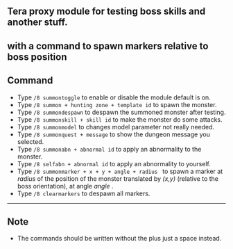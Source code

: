 ## Tera proxy module for testing boss skills and another stuff.
with a command to spawn markers relative to boss position
---

## Command
- Type `/8 summontoggle` to enable or disable the module default is on.
- Type `/8 summon + hunting zone + template id` to spawn the monster.
- Type `/8 summondespawn` to despawn the summoned monster after testing.
- Type `/8 summonskill + skill id` to make the monster do some attacks.
- Type `/8 summonmodel` to changes model parameter not really needed.
- Type `/8 summonquest + message` to show the dungeon message you selected.
- Type `/8 summonabn + abnormal id` to apply an abnormality to the monster.
- Type `/8 selfabn + abnormal id` to apply an abnormality to yourself.
- Type `/8 summonmarker + x + y + angle + radius ` to spawn a marker at *radius* of the position of the monster translated by *(x,y)* (relative to the boss orientation), at angle *angle* .
- Type `/8 clearmarkers` to despawn all markers.

---

## Note
- The commands should be written without the plus just a space instead.
